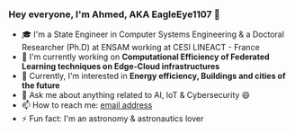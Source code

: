 ### Hey everyone, I'm Ahmed, AKA EagleEye1107 👋

- 🎓 I'm a State Engineer in Computer Systems Engineering & a Doctoral Researcher (Ph.D) at ENSAM working at CESI LINEACT - France
- 🔭 I'm currently working on **Computational Efficiency of Federated Learning techniques on Edge-Cloud infrastructures**
- 🤔 Currently, I'm interested in **Energy efficiency, Buildings and cities of the future**
- 💬 Ask me about anything related to AI, IoT & Cybersecurity 😄
- 📫 How to reach me: [email address](a.baahmed@esi-sba.dz)
- ⚡ Fun fact: I'm an astronomy & astronautics lover

<!--
**EagleEye1107/EagleEye1107** is a ✨ _special_ ✨ repository because its `README.md` (this file) appears on your GitHub profile.

Here are some ideas to get you started:

- 🔭 I’m currently working on ...
- 🌱 I’m currently learning ...
- 👯 I’m looking to collaborate on ...
- 🤔 I’m looking for help with ...
- 💬 Ask me about ...
- 📫 How to reach me: ...
- 😄 Pronouns: ...
- ⚡ Fun fact: ...
-->
